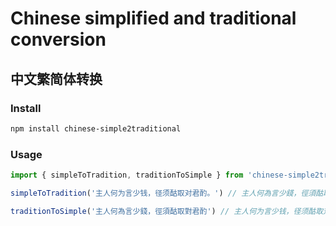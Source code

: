 # Chinese simplified and traditional conversion

## 中文繁简体转换

### Install

``` sh
npm install chinese-simple2traditional
```

### Usage

``` js
import { simpleToTradition, traditionToSimple } from 'chinese-simple2traditional'

simpleToTradition('主人何为言少钱，径须酤取对君酌。') // 主人何為言少錢，徑須酤取對君酌

traditionToSimple('主人何為言少錢，徑須酤取對君酌') // 主人何为言少钱，径须酤取对君酌。

```
